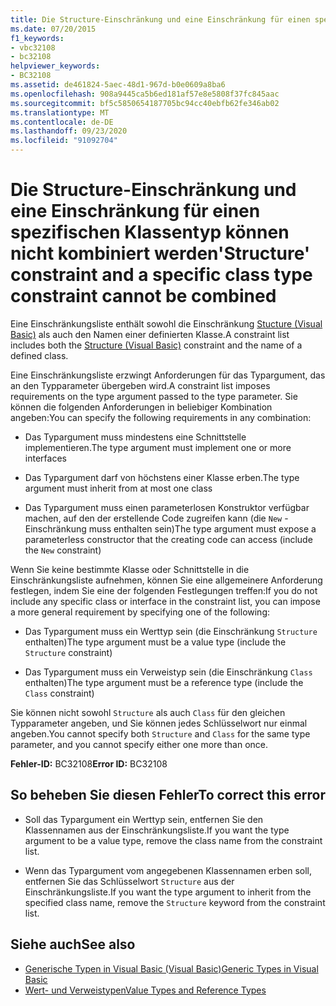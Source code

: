 ```yaml
---
title: Die Structure-Einschränkung und eine Einschränkung für einen spezifischen Klassentyp können nicht kombiniert werden
ms.date: 07/20/2015
f1_keywords:
- vbc32108
- bc32108
helpviewer_keywords:
- BC32108
ms.assetid: de461824-5aec-48d1-967d-b0e0609a8ba6
ms.openlocfilehash: 908a9445ca5b6ed181af57e8e5808f37fc845aac
ms.sourcegitcommit: bf5c5850654187705bc94cc40ebfb62fe346ab02
ms.translationtype: MT
ms.contentlocale: de-DE
ms.lasthandoff: 09/23/2020
ms.locfileid: "91092704"
---
```

# <a name="structure-constraint-and-a-specific-class-type-constraint-cannot-be-combined"></a><span data-ttu-id="9be52-102">Die Structure-Einschränkung und eine Einschränkung für einen spezifischen Klassentyp können nicht kombiniert werden</span><span class="sxs-lookup"><span data-stu-id="9be52-102">'Structure' constraint and a specific class type constraint cannot be combined</span></span>

<span data-ttu-id="9be52-103">Eine Einschränkungsliste enthält sowohl die Einschränkung [Stucture (Visual Basic)](../language-reference/statements/structure-statement.md) als auch den Namen einer definierten Klasse.</span><span class="sxs-lookup"><span data-stu-id="9be52-103">A constraint list includes both the [Structure (Visual Basic)](../language-reference/statements/structure-statement.md) constraint and the name of a defined class.</span></span>  
  
 <span data-ttu-id="9be52-104">Eine Einschränkungsliste erzwingt Anforderungen für das Typargument, das an den Typparameter übergeben wird.</span><span class="sxs-lookup"><span data-stu-id="9be52-104">A constraint list imposes requirements on the type argument passed to the type parameter.</span></span> <span data-ttu-id="9be52-105">Sie können die folgenden Anforderungen in beliebiger Kombination angeben:</span><span class="sxs-lookup"><span data-stu-id="9be52-105">You can specify the following requirements in any combination:</span></span>  
  
- <span data-ttu-id="9be52-106">Das Typargument muss mindestens eine Schnittstelle implementieren.</span><span class="sxs-lookup"><span data-stu-id="9be52-106">The type argument must implement one or more interfaces</span></span>  
  
- <span data-ttu-id="9be52-107">Das Typargument darf von höchstens einer Klasse erben.</span><span class="sxs-lookup"><span data-stu-id="9be52-107">The type argument must inherit from at most one class</span></span>  
  
- <span data-ttu-id="9be52-108">Das Typargument muss einen parameterlosen Konstruktor verfügbar machen, auf den der erstellende Code zugreifen kann (die `New` -Einschränkung muss enthalten sein)</span><span class="sxs-lookup"><span data-stu-id="9be52-108">The type argument must expose a parameterless constructor that the creating code can access (include the `New` constraint)</span></span>  
  
 <span data-ttu-id="9be52-109">Wenn Sie keine bestimmte Klasse oder Schnittstelle in die Einschränkungsliste aufnehmen, können Sie eine allgemeinere Anforderung festlegen, indem Sie eine der folgenden Festlegungen treffen:</span><span class="sxs-lookup"><span data-stu-id="9be52-109">If you do not include any specific class or interface in the constraint list, you can impose a more general requirement by specifying one of the following:</span></span>  
  
- <span data-ttu-id="9be52-110">Das Typargument muss ein Werttyp sein (die Einschränkung `Structure` enthalten)</span><span class="sxs-lookup"><span data-stu-id="9be52-110">The type argument must be a value type (include the `Structure` constraint)</span></span>  
  
- <span data-ttu-id="9be52-111">Das Typargument muss ein Verweistyp sein (die Einschränkung `Class` enthalten)</span><span class="sxs-lookup"><span data-stu-id="9be52-111">The type argument must be a reference type (include the `Class` constraint)</span></span>  
  
 <span data-ttu-id="9be52-112">Sie können nicht sowohl `Structure` als auch `Class` für den gleichen Typparameter angeben, und Sie können jedes Schlüsselwort nur einmal angeben.</span><span class="sxs-lookup"><span data-stu-id="9be52-112">You cannot specify both `Structure` and `Class` for the same type parameter, and you cannot specify either one more than once.</span></span>  
  
 <span data-ttu-id="9be52-113">**Fehler-ID:** BC32108</span><span class="sxs-lookup"><span data-stu-id="9be52-113">**Error ID:** BC32108</span></span>  
  
## <a name="to-correct-this-error"></a><span data-ttu-id="9be52-114">So beheben Sie diesen Fehler</span><span class="sxs-lookup"><span data-stu-id="9be52-114">To correct this error</span></span>  
  
- <span data-ttu-id="9be52-115">Soll das Typargument ein Werttyp sein, entfernen Sie den Klassennamen aus der Einschränkungsliste.</span><span class="sxs-lookup"><span data-stu-id="9be52-115">If you want the type argument to be a value type, remove the class name from the constraint list.</span></span>  
  
- <span data-ttu-id="9be52-116">Wenn das Typargument vom angegebenen Klassennamen erben soll, entfernen Sie das Schlüsselwort `Structure` aus der Einschränkungsliste.</span><span class="sxs-lookup"><span data-stu-id="9be52-116">If you want the type argument to inherit from the specified class name, remove the `Structure` keyword from the constraint list.</span></span>  
  
## <a name="see-also"></a><span data-ttu-id="9be52-117">Siehe auch</span><span class="sxs-lookup"><span data-stu-id="9be52-117">See also</span></span>

- [<span data-ttu-id="9be52-118">Generische Typen in Visual Basic (Visual Basic)</span><span class="sxs-lookup"><span data-stu-id="9be52-118">Generic Types in Visual Basic</span></span>](../programming-guide/language-features/data-types/generic-types.md)
- [<span data-ttu-id="9be52-119">Wert- und Verweistypen</span><span class="sxs-lookup"><span data-stu-id="9be52-119">Value Types and Reference Types</span></span>](../programming-guide/language-features/data-types/value-types-and-reference-types.md)
